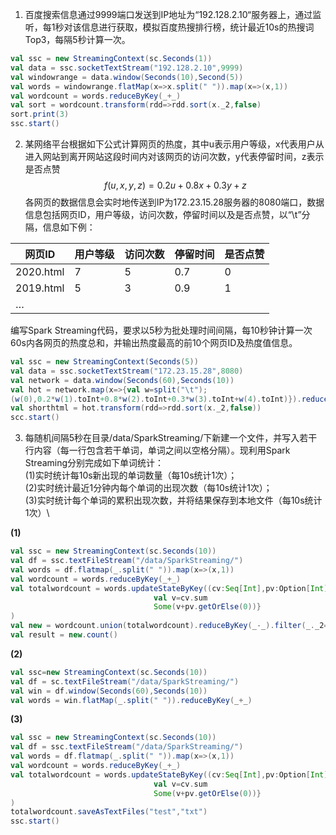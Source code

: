 1. 百度搜索信息通过9999端口发送到IP地址为“192.128.2.10“服务器上，通过监听，每1秒对该信息进行获取，模拟百度热搜排行榜，统计最近10s的热搜词Top3，每隔5秒计算一次。
```Scala
val ssc = new StreamingContext(sc.Seconds(1))
val data = ssc.socketTextStream("192.128.2.10",9999)
val windowrange = data.window(Seconds(10),Second(5))
val words = windowrange.flatMap(x=>x.split(" ")).map(x=>(x,1))
val wordcount = words.reduceByKey(_+_)
val sort = wordcount.transform(rdd=>rdd.sort(x._2,false)
sort.print(3)
ssc.start()
```
2. 某网络平台根据如下公式计算网页的热度，其中u表示用户等级，x代表用户从进入网站到离开网站这段时间内对该网页的访问次数，y代表停留时间，z表示是否点赞\
        $$f(u,x,y,z)=0.2u+0.8x+0.3y+z$$
各网页的数据信息会实时地传送到IP为172.23.15.28服务器的8080端口，数据信息包括网页ID，用户等级，访问次数，停留时间以及是否点赞，以“\t”分隔，信息如下例：

| 网页ID    | 用户等级 | 访问次数 | 停留时间 | 是否点赞 |
| --------- | -------- | -------- | -------- | -------- |
| 2020.html | 7        | 5        | 0.7      | 0        |
| 2019.html | 5        | 3        | 0.9      | 1        |
| …         |          |          |          |          |

编写Spark Streaming代码，要求以5秒为批处理时间间隔，每10秒钟计算一次60s内各网页的热度总和，并输出热度最高的前10个网页ID及热度值信息。
```Scala
val ssc = new StreamingContext(Seconds(5))
val data = ssc.socketTextStream("172.23.15.28",8080)
val network = data.window(Seconds(60),Seconds(10))
val hot = network.map(x=>{val w=split("\t");
(w(0),0.2*w(1).toInt+0.8*w(2).toInt+0.3*w(3).toInt+w(4).toInt)}).reduceByKey(_+_)
val shorthtml = hot.transform(rdd=>rdd.sort(x._2,false))
scc.start()
```
3. 每随机间隔5秒在目录/data/SparkStreaming/下新建一个文件，并写入若干行内容（每一行包含若干单词，单词之间以空格分隔）。现利用Spark Streaming分别完成如下单词统计： \
(1)实时统计每10s新出现的单词数量（每10s统计1次）； \
(2)实时统计最近1分钟内每个单词的出现次数（每10s统计1次）；\
(3)实时统计每个单词的累积出现次数，并将结果保存到本地文件（每10s统计1次）\

**(1)**
```Scala
val ssc = new StreamingContext(sc.Seconds(10))
val df = ssc.textFileStream("/data/SparkStreaming/")
val words = df.flatmap(_.split(" ")).map(x=>(x,1))
val wordcount = words.reduceByKey(_+_)
val totalwordcount = words.updateStateByKey((cv:Seq[Int],pv:Option[Int])=>{
                                val v=cv.sum
                                Some(v+pv.getOrElse(0))}
)
val new = wordcount.union(totalwordcount).reduceByKey(_-_).filter(_._2==0)
val result = new.count()
```
**(2)**
```Scala
val ssc=new StreamingContext(sc.Seconds(10))
val df = sc.textFileStream("/data/SparkStreaming/")
val win = df.window(Seconds(60),Seconds(10))
val words = win.flatMap(_.split(" ")).reduceByKey(_+_)
```
**(3)**
```Scala
val ssc = new StreamingContext(sc.Seconds(10))
val df = ssc.textFileStream("/data/SparkStreaming/")
val words = df.flatmap(_.split(" ")).map(x=>(x,1))
val wordcount = words.reduceByKey(_+_)
val totalwordcount = words.updateStateByKey((cv:Seq[Int],pv:Option[Int])=>{
                                val v=cv.sum
                                Some(v+pv.getOrElse(0))}
)
totalwordcount.saveAsTextFiles("test","txt")
ssc.start()
```
